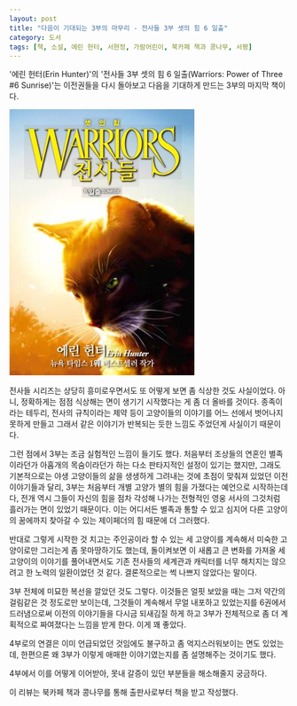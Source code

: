 ```yaml
---
layout: post
title: "다음이 기대되는 3부의 마무리 - 전사들 3부 셋의 힘 6 일출"
category: 도서
tags: [책, 소설, 에린 헌터, 서현정, 가람어린이, 북카페 책과 콩나무, 서평]
---
```


'에린 헌터(Erin Hunter)'의
'전사들 3부 셋의 힘 6 일출(Warriors: Power of Three #6 Sunrise)'는
이전권들을 다시 돌아보고 다음을 기대하게 만드는 3부의 마지막 책이다.

![표지](/images/warriors-3-power-of-three-6-sunrise-book-h480.jpg)

전사들 시리즈는 상당히 흥미로우면서도
또 어떻게 보면 좀 식상한 것도 사실이었다.
아니, 정확하게는 점점 식상해는 면이 생기기 시작했다는 게 좀 더 올바를 것이다.
종족이라는 테두리, 전사의 규칙이라는 제약 등이
고양이들의 이야기를 어느 선에서 벗어나지 못하게 만들고
그래서 같은 이야기가 반복되는 듯한 느낌도 주었던게 사실이기 때문이다.

그런 점에서 3부는 조금 실험적인 느낌이 들기도 했다.
처음부터 조상들의 연혼인 별족이라던가
아홉개의 목숨이라던가 하는
다소 판타지적인 설정이 있기는 했지만,
그래도 기본적으로는 야생 고양이들의 삶을 생생하게 그려내는 것에 초점이 맞춰져 있었던 이전 이야기들과 달리,
3부는 처음부터 개별 고양가 별의 힘을 가졌다는 예언으로 시작하는데다,
전개 역시 그들이 자신의 힘을 점차 각성해 나가는
전형적인 영웅 서사의 그것처럼 흘러가는 면이 있었기 때문이다.
이는 어디서든 별족과 통할 수 있고 심지어 다른 고양이의 꿈에까지 찾아갈 수 있는 제이페더의 힘 때문에 더 그러했다.

반대로 그렇게 시작한 것 치고는 주인공이라 할 수 있는 세 고양이를
계속해서 미숙한 고양이로만 그리는게 좀 못마땅하기도 했는데,
돌이켜보면 이 새롭고 큰 변화를 가져올 세 고양이의 이야기를 풀어내면서도
기존 전사들의 세계관과 캐릭터를 너무 해치지는 않으려고 한 노력의 일환이었던 것 같다.
결론적으로는 썩 나쁘지 않았다는 말이다.

3부 전체에 미묘한 복선을 깔았던 것도 그렇다.
이것들은 얼핏 보았을 때는 그저 약간의 걸림같은 것 정도로만 보이는데,
그것들이 계속해서 무얼 내포하고 있었는지를 6권에서 드러냄으로써
이전의 이야기들을 다시금 되새김질 하게 하고
3부가 전체적으로 좀 더 계획적으로 짜여졌다는 느낌을 받게 한다.
이게 꽤 좋았다.

4부로의 연결은 이미 언급되었던 것임에도 불구하고 좀 억지스러워보이는 면도 있었는데,
한편으론 왜 3부가 이렇게 애매한 이야기였는지를 좀 설명해주는 것이기도 했다.

4부에서 이를 어떻게 이어받아,
못내 갈증이 있던 부분들을 해소해줄지 궁금하다.



<div class="im im-info">
이 리뷰는 북카페 책과 콩나무를 통해 출판사로부터 책을 받고 작성했다.
</div>
